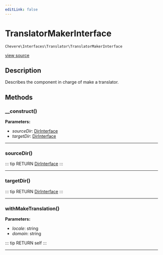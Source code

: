 ```yaml
---
editLink: false
---
```


# TranslatorMakerInterface

`Chevere\Interfaces\Translator\TranslatorMakerInterface`

[view source](https://github.com/chevere/chevere/blob/master/src/Chevere/Interfaces/Translator/TranslatorMakerInterface.php)

## Description

Describes the component in charge of make a translator.

## Methods

### __construct()

**Parameters:**

- *sourceDir*: [DirInterface](../Filesystem/DirInterface.md)
- *targetDir*: [DirInterface](../Filesystem/DirInterface.md)

---

### sourceDir()

::: tip RETURN
[DirInterface](../Filesystem/DirInterface.md)
:::

---

### targetDir()

::: tip RETURN
[DirInterface](../Filesystem/DirInterface.md)
:::

---

### withMakeTranslation()

**Parameters:**

- *locale*: string
- *domain*: string

::: tip RETURN
self
:::

---
